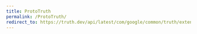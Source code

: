 ```yaml
---
title: ProtoTruth
permalink: /ProtoTruth/
redirect_to: https://truth.dev/api/latest/com/google/common/truth/extensions/proto/ProtoTruth.html
---
```

